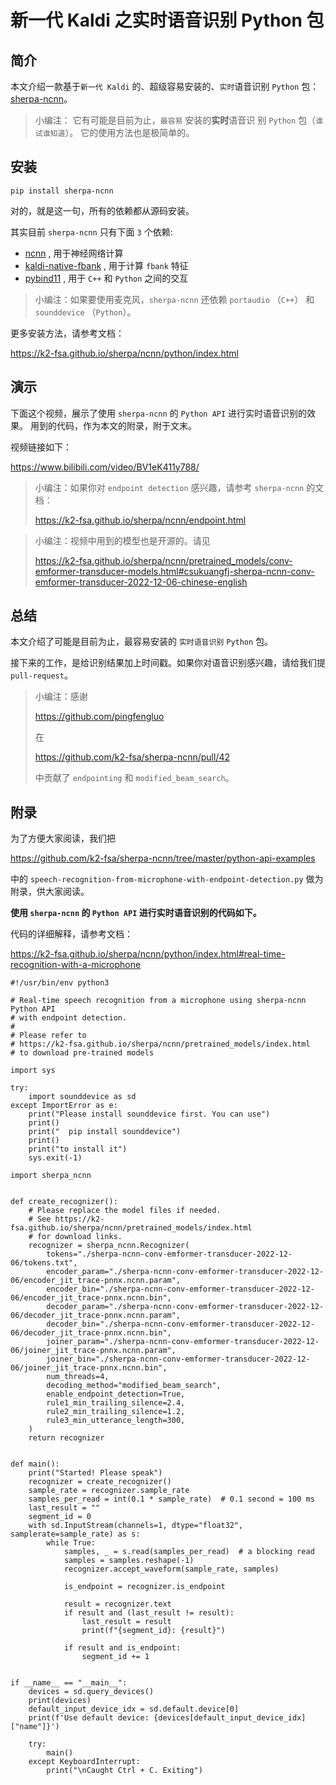 # 新一代 Kaldi 之实时语音识别 Python 包

## 简介

本文介绍一款基于`新一代 Kaldi` 的、超级容易安装的、`实时`语音识别
`Python` 包：[sherpa-ncnn][sherpa-ncnn]。

> 小编注： 它有可能是目前为止，`最容易` 安装的**实时**语音识
别 `Python` 包（`谁试谁知道`）。
> 它的使用方法也是极简单的。

## 安装

```
pip install sherpa-ncnn
```

对的，就是这一句，所有的依赖都从源码安装。

其实目前 `sherpa-ncnn` 只有下面 `3` 个依赖:

- [ncnn][ncnn] , 用于神经网络计算
- [kaldi-native-fbank][kaldi-native-fbank] , 用于计算 `fbank` 特征
- [pybind11][pybind11] , 用于 `C++` 和 `Python` 之间的交互

> 小编注：如果要使用麦克风，`sherpa-ncnn` 还依赖 `portaudio` （`C++`） 和
> `sounddevice` （`Python`）。

更多安装方法，请参考文档：

https://k2-fsa.github.io/sherpa/ncnn/python/index.html

## 演示

下面这个视频，展示了使用 `sherpa-ncnn` 的 `Python API` 进行实时语音识别的效果。
用到的代码，作为本文的附录，附于文末。


视频链接如下：

https://www.bilibili.com/video/BV1eK411y788/

> 小编注：如果你对 `endpoint detection` 感兴趣，请参考 `sherpa-ncnn` 的文档：
>
> https://k2-fsa.github.io/sherpa/ncnn/endpoint.html

> 小编注：视频中用到的模型也是开源的。请见
>
> https://k2-fsa.github.io/sherpa/ncnn/pretrained_models/conv-emformer-transducer-models.html#csukuangfj-sherpa-ncnn-conv-emformer-transducer-2022-12-06-chinese-english



## 总结

本文介绍了可能是目前为止，最容易安装的 `实时语音识别` `Python` 包。

接下来的工作，是给识别结果加上时间戳。如果你对语音识别感兴趣，请给我们提
`pull-request`。

> 小编注：感谢
>
> https://github.com/pingfengluo
>
> 在
>
> https://github.com/k2-fsa/sherpa-ncnn/pull/42
>
> 中贡献了 `endpointing` 和 `modified_beam_search`。


## 附录

为了方便大家阅读，我们把

https://github.com/k2-fsa/sherpa-ncnn/tree/master/python-api-examples

中的 `speech-recognition-from-microphone-with-endpoint-detection.py`
做为附录，供大家阅读。

**使用 `sherpa-ncnn` 的 `Python API` 进行实时语音识别的代码如下。**

代码的详细解释，请参考文档：

https://k2-fsa.github.io/sherpa/ncnn/python/index.html#real-time-recognition-with-a-microphone


```python3
#!/usr/bin/env python3

# Real-time speech recognition from a microphone using sherpa-ncnn Python API
# with endpoint detection.
#
# Please refer to
# https://k2-fsa.github.io/sherpa/ncnn/pretrained_models/index.html
# to download pre-trained models

import sys

try:
    import sounddevice as sd
except ImportError as e:
    print("Please install sounddevice first. You can use")
    print()
    print("  pip install sounddevice")
    print()
    print("to install it")
    sys.exit(-1)

import sherpa_ncnn


def create_recognizer():
    # Please replace the model files if needed.
    # See https://k2-fsa.github.io/sherpa/ncnn/pretrained_models/index.html
    # for download links.
    recognizer = sherpa_ncnn.Recognizer(
        tokens="./sherpa-ncnn-conv-emformer-transducer-2022-12-06/tokens.txt",
        encoder_param="./sherpa-ncnn-conv-emformer-transducer-2022-12-06/encoder_jit_trace-pnnx.ncnn.param",
        encoder_bin="./sherpa-ncnn-conv-emformer-transducer-2022-12-06/encoder_jit_trace-pnnx.ncnn.bin",
        decoder_param="./sherpa-ncnn-conv-emformer-transducer-2022-12-06/decoder_jit_trace-pnnx.ncnn.param",
        decoder_bin="./sherpa-ncnn-conv-emformer-transducer-2022-12-06/decoder_jit_trace-pnnx.ncnn.bin",
        joiner_param="./sherpa-ncnn-conv-emformer-transducer-2022-12-06/joiner_jit_trace-pnnx.ncnn.param",
        joiner_bin="./sherpa-ncnn-conv-emformer-transducer-2022-12-06/joiner_jit_trace-pnnx.ncnn.bin",
        num_threads=4,
        decoding_method="modified_beam_search",
        enable_endpoint_detection=True,
        rule1_min_trailing_silence=2.4,
        rule2_min_trailing_silence=1.2,
        rule3_min_utterance_length=300,
    )
    return recognizer


def main():
    print("Started! Please speak")
    recognizer = create_recognizer()
    sample_rate = recognizer.sample_rate
    samples_per_read = int(0.1 * sample_rate)  # 0.1 second = 100 ms
    last_result = ""
    segment_id = 0
    with sd.InputStream(channels=1, dtype="float32", samplerate=sample_rate) as s:
        while True:
            samples, _ = s.read(samples_per_read)  # a blocking read
            samples = samples.reshape(-1)
            recognizer.accept_waveform(sample_rate, samples)

            is_endpoint = recognizer.is_endpoint

            result = recognizer.text
            if result and (last_result != result):
                last_result = result
                print(f"{segment_id}: {result}")

            if result and is_endpoint:
                segment_id += 1


if __name__ == "__main__":
    devices = sd.query_devices()
    print(devices)
    default_input_device_idx = sd.default.device[0]
    print(f'Use default device: {devices[default_input_device_idx]["name"]}')

    try:
        main()
    except KeyboardInterrupt:
        print("\nCaught Ctrl + C. Exiting")
```

[sherpa-ncnn]: https://github.com/k2-fsa/sherpa-ncnn
[ncnn]: https://github.com/tencent/ncnn
[kaldi-native-fbank]: https://github.com/tencent/ncnn
[pybind11]: https://github.com/pybind/pybind11
